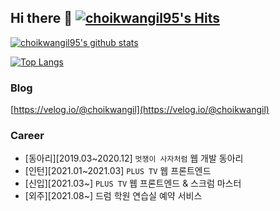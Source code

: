 ## Hi there 👋 [![choikwangil95's Hits](https://hits.seeyoufarm.com/api/count/incr/badge.svg?url=https%3A%2F%2Fgithub.com%2Fchoikwangil95&count_bg=%2379C83D&title_bg=%23555555&icon=&icon_color=%23E7E7E7&title=hits&edge_flat=false)](https://hits.seeyoufarm.com)

[![choikwangil95's github stats](https://github-readme-stats.vercel.app/api?username=choikwangil95)](https://github.com/anuraghazra/github-readme-stats)

[![Top Langs](https://github-readme-stats.vercel.app/api/top-langs/?username=choikwangil95&layout=compact)](https://github.com/anuraghazra/github-readme-stats)


### Blog
[https://velog.io/@choikwangil](https://velog.io/@choikwangil)

### Career
- [동아리][2019.03~2020.12] `멋쟁이 사자처럼` 웹 개발 동아리
- [인턴][2021.01~2021.03] `PLUS TV` 웹 프론트엔드
- [신입][2021.03~] `PLUS TV` 웹 프론트엔드 & 스크럼 마스터
- [외주][2021.08~] 드럼 학원 연습실 예약 서비스
